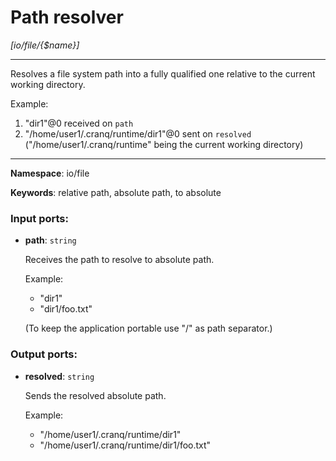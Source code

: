 # Path resolver

_[io/file/{$name}]_

---

Resolves a file system path into a fully qualified one relative to the current working directory.

Example:
1. "dir1"@0 received on `path`
2. "/home/user1/.cranq/runtime/dir1"@0 sent on `resolved` 
("/home/user1/.cranq/runtime" being the current working directory)

---

__Namespace__: io/file

__Keywords__: relative path, absolute path, to absolute

### Input ports:

* __path__: ` string `

    Receives the path to resolve to absolute path.
    
    Example:
    - "dir1"
    - "dir1/foo.txt"
    
    (To keep the application portable use "/" as path separator.)
    

### Output ports:

* __resolved__: ` string `

    Sends the resolved absolute path.
    
    Example:
    - "/home/user1/.cranq/runtime/dir1"
    - "/home/user1/.cranq/runtime/dir1/foo.txt"

